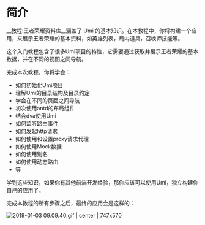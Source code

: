 # 简介


__教程:王者荣耀资料库__涵盖了 Umi 的基本知识。在本教程中，你将构建一个应用，来展示王者荣耀的基本资料，如英雄列表，局内道具，召唤师技能等。

这个入门教程包含了很多Umi项目的特性，它需要通过获取并展示王者荣耀的基本数据，并在不同的视图之间导航。

完成本次教程，你将学会：

* 如何初始化Umi项目
* 理解Umi的目录结构及目录约定
* 学会在不同的页面之间导航
* 初次使用antd的布局组件
* 结合dva使用Umi
* 如何监听路由事件
* 如何发起http请求
* 如何使用和设置proxy请求代理
* 如何使用Mock数据
* 如何使用别名
* 如何使用动态路由
* 等

学到这些知识，如果你有其他前端开发经验，那你应该可以使用Umi，独立构建你自己的应用了。

完成本教程的所有步骤之后，最终的应用会是这样的：




![2019-01-03 09.09.40.gif | center | 747x570](https://cdn.nlark.com/yuque/0/2019/gif/123174/1546477968559-44633885-6394-4514-aeec-d9e1faf47185.gif "")

